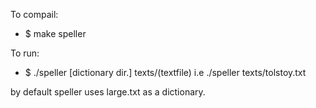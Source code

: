 To compail:
- $ make speller

To run:
- $ ./speller [dictionary dir.] texts/(textfile)    i.e ./speller texts/tolstoy.txt

by default speller uses large.txt as a dictionary.
